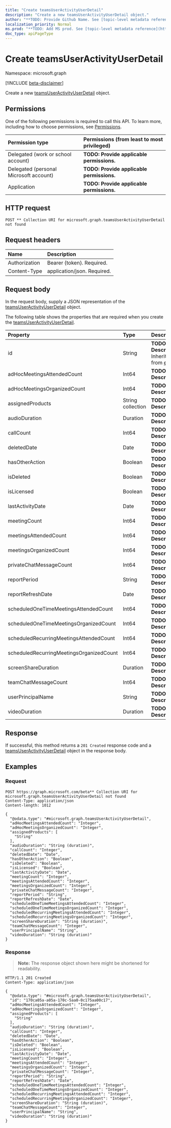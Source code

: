 ```yaml
---
title: "Create teamsUserActivityUserDetail"
description: "Create a new teamsUserActivityUserDetail object."
author: "**TODO: Provide Github Name. See [topic-level metadata reference](https://msgo.azurewebsites.net/add/document/guidelines/metadata.html#topic-level-metadata)**"
localization_priority: Normal
ms.prod: "**TODO: Add MS prod. See [topic-level metadata reference](https://msgo.azurewebsites.net/add/document/guidelines/metadata.html#topic-level-metadata)**"
doc_type: apiPageType
---
```


# Create teamsUserActivityUserDetail
Namespace: microsoft.graph

[!INCLUDE [beta-disclaimer](../../includes/beta-disclaimer.md)]

Create a new [teamsUserActivityUserDetail](../resources/teamsuseractivityuserdetail.md) object.

## Permissions
One of the following permissions is required to call this API. To learn more, including how to choose permissions, see [Permissions](/graph/permissions-reference).

|Permission type|Permissions (from least to most privileged)|
|:---|:---|
|Delegated (work or school account)|**TODO: Provide applicable permissions.**|
|Delegated (personal Microsoft account)|**TODO: Provide applicable permissions.**|
|Application|**TODO: Provide applicable permissions.**|

## HTTP request

<!-- {
  "blockType": "ignored"
}
-->
``` http
POST ** Collection URI for microsoft.graph.teamsUserActivityUserDetail not found
```

## Request headers
|Name|Description|
|:---|:---|
|Authorization|Bearer {token}. Required.|
|Content-Type|application/json. Required.|

## Request body
In the request body, supply a JSON representation of the [teamsUserActivityUserDetail](../resources/teamsuseractivityuserdetail.md) object.

The following table shows the properties that are required when you create the [teamsUserActivityUserDetail](../resources/teamsuseractivityuserdetail.md).

|Property|Type|Description|
|:---|:---|:---|
|id|String|**TODO: Add Description** Inherited from [entity](../resources/entity.md)|
|adHocMeetingsAttendedCount|Int64|**TODO: Add Description**|
|adHocMeetingsOrganizedCount|Int64|**TODO: Add Description**|
|assignedProducts|String collection|**TODO: Add Description**|
|audioDuration|Duration|**TODO: Add Description**|
|callCount|Int64|**TODO: Add Description**|
|deletedDate|Date|**TODO: Add Description**|
|hasOtherAction|Boolean|**TODO: Add Description**|
|isDeleted|Boolean|**TODO: Add Description**|
|isLicensed|Boolean|**TODO: Add Description**|
|lastActivityDate|Date|**TODO: Add Description**|
|meetingCount|Int64|**TODO: Add Description**|
|meetingsAttendedCount|Int64|**TODO: Add Description**|
|meetingsOrganizedCount|Int64|**TODO: Add Description**|
|privateChatMessageCount|Int64|**TODO: Add Description**|
|reportPeriod|String|**TODO: Add Description**|
|reportRefreshDate|Date|**TODO: Add Description**|
|scheduledOneTimeMeetingsAttendedCount|Int64|**TODO: Add Description**|
|scheduledOneTimeMeetingsOrganizedCount|Int64|**TODO: Add Description**|
|scheduledRecurringMeetingsAttendedCount|Int64|**TODO: Add Description**|
|scheduledRecurringMeetingsOrganizedCount|Int64|**TODO: Add Description**|
|screenShareDuration|Duration|**TODO: Add Description**|
|teamChatMessageCount|Int64|**TODO: Add Description**|
|userPrincipalName|String|**TODO: Add Description**|
|videoDuration|Duration|**TODO: Add Description**|



## Response

If successful, this method returns a `201 Created` response code and a [teamsUserActivityUserDetail](../resources/teamsuseractivityuserdetail.md) object in the response body.

## Examples

### Request
<!-- {
  "blockType": "request",
  "name": "create_teamsuseractivityuserdetail_from_"
}
-->
``` http
POST https://graph.microsoft.com/beta** Collection URI for microsoft.graph.teamsUserActivityUserDetail not found
Content-Type: application/json
Content-length: 1012

{
  "@odata.type": "#microsoft.graph.teamsUserActivityUserDetail",
  "adHocMeetingsAttendedCount": "Integer",
  "adHocMeetingsOrganizedCount": "Integer",
  "assignedProducts": [
    "String"
  ],
  "audioDuration": "String (duration)",
  "callCount": "Integer",
  "deletedDate": "Date",
  "hasOtherAction": "Boolean",
  "isDeleted": "Boolean",
  "isLicensed": "Boolean",
  "lastActivityDate": "Date",
  "meetingCount": "Integer",
  "meetingsAttendedCount": "Integer",
  "meetingsOrganizedCount": "Integer",
  "privateChatMessageCount": "Integer",
  "reportPeriod": "String",
  "reportRefreshDate": "Date",
  "scheduledOneTimeMeetingsAttendedCount": "Integer",
  "scheduledOneTimeMeetingsOrganizedCount": "Integer",
  "scheduledRecurringMeetingsAttendedCount": "Integer",
  "scheduledRecurringMeetingsOrganizedCount": "Integer",
  "screenShareDuration": "String (duration)",
  "teamChatMessageCount": "Integer",
  "userPrincipalName": "String",
  "videoDuration": "String (duration)"
}
```


### Response
>**Note:** The response object shown here might be shortened for readability.
<!-- {
  "blockType": "response",
  "truncated": true,
  "@odata.type": "microsoft.graph.teamsUserActivityUserDetail"
}
-->
``` http
HTTP/1.1 201 Created
Content-Type: application/json

{
  "@odata.type": "#microsoft.graph.teamsUserActivityUserDetail",
  "id": "170ca05a-a05a-170c-5aa0-0c175aa00c17",
  "adHocMeetingsAttendedCount": "Integer",
  "adHocMeetingsOrganizedCount": "Integer",
  "assignedProducts": [
    "String"
  ],
  "audioDuration": "String (duration)",
  "callCount": "Integer",
  "deletedDate": "Date",
  "hasOtherAction": "Boolean",
  "isDeleted": "Boolean",
  "isLicensed": "Boolean",
  "lastActivityDate": "Date",
  "meetingCount": "Integer",
  "meetingsAttendedCount": "Integer",
  "meetingsOrganizedCount": "Integer",
  "privateChatMessageCount": "Integer",
  "reportPeriod": "String",
  "reportRefreshDate": "Date",
  "scheduledOneTimeMeetingsAttendedCount": "Integer",
  "scheduledOneTimeMeetingsOrganizedCount": "Integer",
  "scheduledRecurringMeetingsAttendedCount": "Integer",
  "scheduledRecurringMeetingsOrganizedCount": "Integer",
  "screenShareDuration": "String (duration)",
  "teamChatMessageCount": "Integer",
  "userPrincipalName": "String",
  "videoDuration": "String (duration)"
}
```

